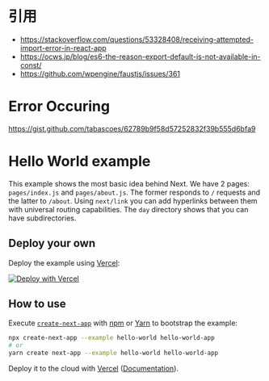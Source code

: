 # 引用
 - https://stackoverflow.com/questions/53328408/receiving-attempted-import-error-in-react-app
 - https://ocws.jp/blog/es6-the-reason-export-default-is-not-available-in-const/
 - https://github.com/wpengine/faustjs/issues/361

# Error Occuring
https://gist.github.com/tabascoes/62789b9f58d57252832f39b555d6bfa9


# Hello World example

This example shows the most basic idea behind Next. We have 2 pages: `pages/index.js` and `pages/about.js`. The former responds to `/` requests and the latter to `/about`. Using `next/link` you can add hyperlinks between them with universal routing capabilities. The `day` directory shows that you can have subdirectories.

## Deploy your own

Deploy the example using [Vercel](https://vercel.com):

[![Deploy with Vercel](https://vercel.com/button)](https://vercel.com/import/project?template=https://github.com/vercel/next.js/tree/canary/examples/hello-world)

## How to use

Execute [`create-next-app`](https://github.com/vercel/next.js/tree/canary/packages/create-next-app) with [npm](https://docs.npmjs.com/cli/init) or [Yarn](https://yarnpkg.com/lang/en/docs/cli/create/) to bootstrap the example:

```bash
npx create-next-app --example hello-world hello-world-app
# or
yarn create next-app --example hello-world hello-world-app
```

Deploy it to the cloud with [Vercel](https://vercel.com/import?filter=next.js&utm_source=github&utm_medium=readme&utm_campaign=next-example) ([Documentation](https://nextjs.org/docs/deployment)).
